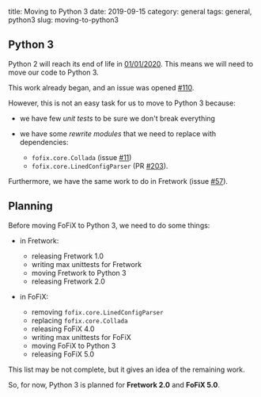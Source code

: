 title: Moving to Python 3
date: 2019-09-15
category: general
tags: general, python3
slug: moving-to-python3


## Python 3

Python 2 will reach its end of life in [01/01/2020](https://pythonclock.org). This means we will need to move our code to Python 3.

This work already began, and an issue was opened [#110](https://github.com/fofix/fofix/issues/110).

However, this is not an easy task for us to move to Python 3 because:

- we have few _unit tests_ to be sure we don't break everything
- we have some _rewrite modules_ that we need to replace with dependencies:

    - `fofix.core.Collada` (issue [#11](https://github.com/fofix/fofix/issues/11))
    - `fofix.core.LinedConfigParser` (PR [#203](https://github.com/fofix/fofix/pull/203)).


Furthermore, we have the same work to do in Fretwork (issue [#57](https://github.com/fofix/fretwork/issues/57)).


## Planning

Before moving FoFiX to Python 3, we need to do some things:

- in Fretwork:

    - releasing Fretwork 1.0
    - writing max unittests for Fretwork
    - moving Fretwork to Python 3
    - releasing Fretwork 2.0

- in FoFiX:

    - removing `fofix.core.LinedConfigParser`
    - replacing `fofix.core.Collada`
    - releasing FoFiX 4.0
    - writing max unittests for FoFiX
    - moving FoFiX to Python 3
    - releasing FoFiX 5.0

This list may be not complete, but it gives an idea of the remaining work.

So, for now, Python 3 is planned for **Fretwork 2.0** and **FoFiX 5.0**.

